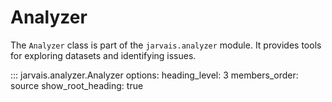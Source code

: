 # Analyzer

The `Analyzer` class is part of the `jarvais.analyzer` module. It provides tools for exploring datasets and identifying issues.

::: jarvais.analyzer.Analyzer
    options:
        heading_level: 3
        members_order: source
        show_root_heading: true
            